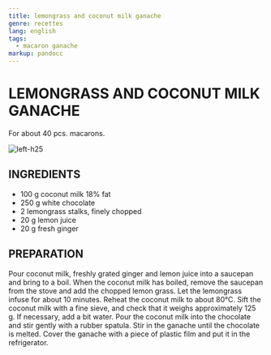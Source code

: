 ```yaml
---
title: lemongrass and coconut milk ganache
genre: recettes
lang: english
tags:
  - macaron ganache
markup: pandocc
---
```


# LEMONGRASS AND COCONUT MILK GANACHE

For about 40 pcs. macarons.

![](/images/macaron_citronelle.jpg "left-h25")

## INGREDIENTS


- 100 g coconut milk 18% fat
- 250 g white chocolate
- 2 lemongrass stalks, finely chopped
- 20 g lemon juice
- 20 g fresh ginger

## PREPARATION

Pour coconut milk, freshly grated ginger and lemon juice into a saucepan and bring to a boil.
When the coconut milk has boiled, remove the saucepan from the stove and add the chopped lemon grass.
Let the lemongrass infuse for about 10 minutes.
Reheat the coconut milk to about 80°C.
Sift the coconut milk with a fine sieve, and check that it weighs approximately 125 g.
If necessary, add a bit water.
Pour the coconut milk into the chocolate and stir gently with a rubber spatula.
Stir in the ganache until the chocolate is melted.
Cover the ganache with a piece of plastic film and put it in the refrigerator.

